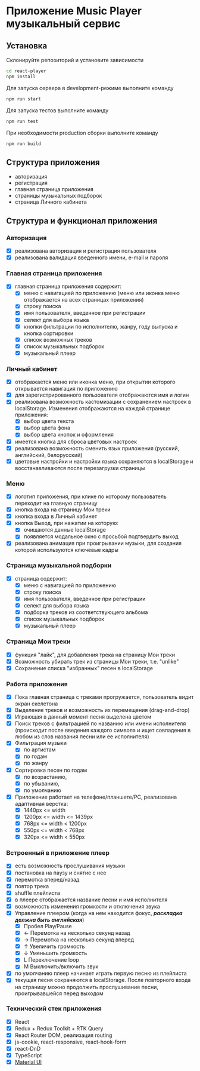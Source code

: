 # Приложение Music Player музыкальный сервис

## Установка

Склонируйте репозиторий и установите зависимости

```sh
cd react-player
npm install
```

Для запуска сервера в development-режиме выполните команду

```sh
npm run start
```

Для запуска тестов выполните команду

```sh
npm run test
```

При необходимости production сборки выполните команду

```sh
npm run build
```

## Структура приложения

- авторизация
- регистрация
- главная страница приложения
- страницы музыкальных подборок
- страница Личного кабинета

## Структура и функционал приложения

### Авторизация

- [x] реализована авторизация и регистрация пользователя
- [x] реализована валидация введенного имени, e-mail и пароля

### Главная страница приложения

- [x] главная страница приложения содержит:
  - [x] меню с навигацией по приложению (меню или иконка меню отображается на всех страницах приложения)
  - [x] строку поиска
  - [x] имя пользователя, введенное при регистрации
  - [x] селект для выбора языка
  - [x] кнопки фильтрации по исполнителю, жанру, году выпуска и кнопка сортировки
  - [x] список возможных треков
  - [x] список музыкальных подборок
  - [x] музыкальный плеер

### Личный кабинет

- [x] отображается меню или иконка меню, при открытии которого открывается навигация по приложению
- [x] для зарегистрированного пользователя отображаются имя и логин
- [x] реализована возможность кастомизации с сохранением настроек в localStorage. Изменения отображаются на каждой странице приложения:
  - [x] выбор цвета текста
  - [x] выбор цвета фона
  - [x] выбор цвета кнопок и оформления
- [x] имеется кнопка для сброса цветовых настроек
- [x] реализована возможность сменить язык приложения (русский, английский, белорусский)
- [x] цветовые настройки и настройки языка сохраняются в localStorage и восстанавливаются после перезагрузки страницы

### Меню

- [x] логотип приложения, при клике по которому пользователь переходит на главную страницу
- [x] кнопка входа на страницу Мои треки
- [x] кнопка входа в Личный кабинет
- [x] кнопка Выход, при нажатии на которую:
  - [x] очищаются данные localStorage
  - [x] появляется модальное окно с просьбой подтвердить выход
- [x] реализована анимация при проигрывании музыки, для создания которой используются ключевые кадры

### Страница музыкальной подборки

- [x] страница содержит:
  - [x] меню с навигацией по приложению
  - [x] строку поиска
  - [x] имя пользователя, введенное при регистрации
  - [x] селект для выбора языка
  - [x] подборка треков из соответствующего альбома
  - [x] список музыкальных подборок
  - [x] музыкальный плеер

### Страница Мои треки

- [x] функция "лайк", для добавления трека на страницу Мои треки
- [x] Возможность убирать трек из страницы Мои треки, т.е. "unlike"
- [x] Сохранение списка "избранных" песен в localStorage

### Работа приложения

- [x] Пока главная страница с треками прогружается, пользователь видит экран скелетона
- [x] Выделение треков и возможность их перемещения (drag-and-drop)
- [x] Играющая в данный момент песня выделена цветом
- [x] Поиск треков с фильтрацией по названию или имени исполнителя (происходит после введения каждого символа и ищет совпадения в любом из слов названия песни или ее исполнителя)
- [x] Фильтрация музыки
  - [x] по артистам
  - [x] по годам
  - [x] по жанру
- [x] Сортировка песен по годам
  - [x] по возрастанию,
  - [x] по убыванию,
  - [x] по умолчанию
- [x] Приложение работает на телефоне/планшете/PC, реализована адаптивная верстка:
  - [x] 1440px <= width
  - [x] 1200px <= width <= 1439px
  - [x] 768px <= width < 1200px
  - [x] 550px <= width < 768px
  - [x] 320px <= width < 550px

### Встроенный в приложение плеер

- [x] есть возможность прослушивания музыки
- [x] постановка на паузу и снятие с нее
- [x] перемотка вперед/назад
- [x] повтор трека
- [x] shuffle плейлиста
- [x] в плеере отображается название песни и имя исполнителя
- [x] возможность изменения громкости и отключения звука
- [x] Управление плеером (когда на нем находится фокус, _**раскладка должна быть английская**_)
  - [x] Пробел Play/Pause
  - [x] ← Перемотка на несколько секунд назад
  - [x] → Перемотка на несколько секунд вперед
  - [x] ↑ Увеличить громкость
  - [x] ↓ Уменьшить громкость
  - [x] L Переключение loop
  - [x] M Выключить/включить звук
- [x] по умолчанию плеер начинает играть первую песню из плейлиста
- [x] текущая песня сохраняются в localStorage. После повторного входа на страницу можно продолжить прослушивание песни, проигрывавшейся перед выходом

### Технический стек приложения

- [x] React
- [x] Redux + Redux Toolkit + RTK Query
- [x] React Router DOM, реализация routing
- [x] js-cookie, react-responsive, react-hook-form
- [x] react-DnD
- [x] TypeScript
- [x] [Material UI](https://mui.com/material-ui/getting-started/overview/)
